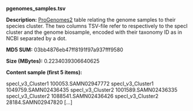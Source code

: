 **pgenomes_samples.tsv**

**Description:**	[ProGenomes2](progenomes.embl.de/) table relating the genome samples to their species cluster.
                        The two columns TSV-file refer to respectively to the specI cluster and the
                        genome biosample, encoded with their taxonomy ID as in NCBI separated by a dot.


**MD5 SUM:**	03bb4876eb47ff8191f97a937fff9580

**Size (MBytes):**	0.2234039306640625

**Content sample (first 5 items):**

specI_v3_Cluster1	100053.SAMN02947772
specI_v3_Cluster1	1049759.SAMN02436435
specI_v3_Cluster2	1001589.SAMN02436335
specI_v3_Cluster2	1088541.SAMN02436426
specI_v3_Cluster2	28184.SAMN02947820
[...]
